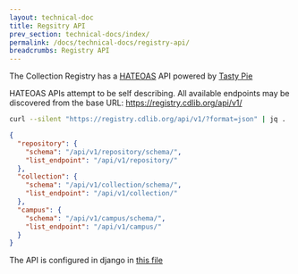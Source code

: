 ```yaml
---
layout: technical-doc 
title: Regsitry API 
prev_section: technical-docs/index/
permalink: /docs/technical-docs/registry-api/
breadcrumbs: Registry API
---
```


The Collection Registry has a [HATEOAS](http://en.wikipedia.org/wiki/HATEOAS) API powered by [Tasty Pie](http://tastypieapi.org)

HATEOAS APIs attempt to be self describing.  All available endpoints may be discovered from the base URL: https://registry.cdlib.org/api/v1/

```bash
curl --silent "https://registry.cdlib.org/api/v1/?format=json" | jq .
```

```json
{
  "repository": {
    "schema": "/api/v1/repository/schema/",
    "list_endpoint": "/api/v1/repository/"
  },
  "collection": {
    "schema": "/api/v1/collection/schema/",
    "list_endpoint": "/api/v1/collection/"
  },
  "campus": {
    "schema": "/api/v1/campus/schema/",
    "list_endpoint": "/api/v1/campus/"
  }
}
```

The API is configured in django in [this file](https://github.com/ucldc/avram/blob/master/library_collection/api.py)
